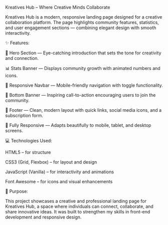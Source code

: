 Kreatives Hub – Where Creative Minds Collaborate

Kreatives Hub is a modern, responsive landing page designed for a creative collaboration platform. The page highlights community features, statistics, and user engagement sections — combining elegant design with smooth interactivity.

✨ Features:

🎨 Hero Section — Eye-catching introduction that sets the tone for creativity and connection.

📊 Stats Banner — Displays community growth with animated numbers and icons.

🧭 Responsive Navbar — Mobile-friendly navigation with toggle functionality.

💬 Bottom Banner — Inspiring call-to-action encouraging users to join the community.

📩 Footer — Clean, modern layout with quick links, social media icons, and a subscription form.

📱 Fully Responsive — Adapts beautifully to mobile, tablet, and desktop screens.

💻 Technologies Used:

HTML5 – for structure

CSS3 (Grid, Flexbox) – for layout and design

JavaScript (Vanilla) – for interactivity and animations

Font Awesome – for icons and visual enhancements

🚀 Purpose:

This project showcases a creative and professional landing page for Kreatives Hub, a space where individuals can connect, collaborate, and share innovative ideas. It was built to strengthen my skills in front-end development and responsive design.

